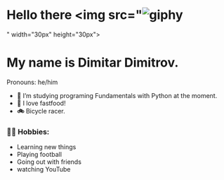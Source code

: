 # Hello there <img src="![giphy](https://user-images.githubusercontent.com/112943652/190341553-ca7ff528-3932-4730-ad78-87d5451b2e77.gif)
" width="30px" height="30px">
# My name is Dimitar Dimitrov.
Pronouns: he/him 

- 🐍 I’m studying programing Fundamentals with Python at the moment.
- 🍕 I love fastfood!
- **🚲** Bicycle racer.
### 🧗‍♂️ Hobbies:
- Learning new things
- Playing football
- Going out with friends
- watching YouTube
